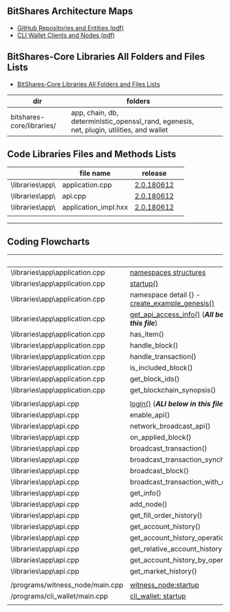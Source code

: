
## BitShares Architecture Maps
- [GitHub Repositories and Entities (pdf)](/core/knowledge_base/shared_files/BitShares_Architecture-V3.pdf)
- [CLI Wallet Clients and Nodes (pdf)](/core/knowledge_base/shared_files/BitShares_Architecture-Cli-v2.pdf)


## BitShares-Core Libraries All Folders and Files Lists

- [BitShares-Core Libraries All Folders and Files Lists](/core/knowledge_base/shared_files/BitShares-Core-Libraries-List20180725.pdf)

| dir | folders |  |  |
|---|---|---|---|
| bitshares-core/libraries/  | app, chain, db, deterministic_openssl_rand, egenesis, net, plugin, utilities, and wallet  |  |


## Code Libraries Files and Methods Lists

|  | file name | release |  |
|---|---|---|---|
| \libraries\app\  | application.cpp | [2.0.180612](/core/knowledge_base/shared_files/files_methods/Core_Release_2-0-180612-app-cpp.pdf)  |  |
| \libraries\app\ | api.cpp | [2.0.180612](/core/knowledge_base/shared_files/files_methods/Core_Release_2-0-180612-api-cpp.pdf) |  |
| \libraries\app\ | application_impl.hxx | [2.0.180612](/core/knowledge_base/shared_files/files_methods/Core_Release_2-0-180612-app-impl-hxx.pdf) |  |
|  |  |  |  |


***

## Coding Flowcharts

|  | | release | |
|---|---|---|---|
|\libraries\app\application.cpp | [namespaces structures ](/core/knowledge_base/shared_files/application-cpp-namespaces.pdf) | 2.0.180612 |  
| \libraries\app\application.cpp | [startup()](/core/knowledge_base/shared_files/application-cpp-startup.pdf) | 2.0.180612 |
|\libraries\app\application.cpp | namespace detail {} - [create_example_genesis()](/core/knowledge_base/shared_files/application-cpp-ns-detail.pdf) | 2.0.180612 |
| \libraries\app\application.cpp | [get_api_access_info()](/core/knowledge_base/shared_files/files_methods/application-cpp-20180721.pdf)  (***All below in this file***) | 2.0.180612 |
| \libraries\app\application.cpp | has_item()  | 2.0.180612 |
| \libraries\app\application.cpp | handle_block()  | 2.0.180612 |
| \libraries\app\application.cpp | handle_transaction() | 2.0.180612 |
| \libraries\app\application.cpp |  is_included_block() | 2.0.180612 |
| \libraries\app\application.cpp | get_block_ids()  | 2.0.180612 |
| \libraries\app\application.cpp | get_blockchain_synopsis() | 2.0.180612 |
|  |  |  |  |
| \libraries\app\api.cpp |[login()](/core/knowledge_base/shared_files/files_methods/api-cpp-1-20180721.pdf) (***ALl below in this file***)  | 2.0.180612 |
| \libraries\app\api.cpp | enable_api()  | 2.0.180612 |
| \libraries\app\api.cpp | network_broadcast_api()  | 2.0.180612 |
| \libraries\app\api.cpp |on_applied_block()    | 2.0.180612 |
| \libraries\app\api.cpp | broadcast_transaction()  | 2.0.180612 |
| \libraries\app\api.cpp | broadcast_transaction_synchronous() | 2.0.180612 |
| \libraries\app\api.cpp | broadcast_block()  | 2.0.180612 |
| \libraries\app\api.cpp | broadcast_transaction_with_callback()  | 2.0.180612 |
| \libraries\app\api.cpp | get_info()  | 2.0.180612 |
| \libraries\app\api.cpp | add_node()  | 2.0.180612 |
| \libraries\app\api.cpp | get_fill_order_history()   | 2.0.180612 |
| \libraries\app\api.cpp | get_account_history()  | 2.0.180612 |
| \libraries\app\api.cpp | get_account_history_operations( ) | 2.0.180612 |
| \libraries\app\api.cpp | get_relative_account_history()  | 2.0.180612 |
| \libraries\app\api.cpp | get_account_history_by_operations() | 2.0.180612 |
| \libraries\app\api.cpp | get_market_history()  | 2.0.180612 |
|  |  |  |  |
| /programs/witness_node/main.cpp | [witness_node:startup](/core/knowledge_base/shared_files/witness_node_ex-codeflows.pdf) | 2.0.180612 |  |
| /programs/cli_wallet/main.cpp | [cli_wallet: startup](/core/knowledge_base/shared_files/cli_wallet_exe-codeflow.pdf) |2.0.180612  |  |
|  |  |  |  |

